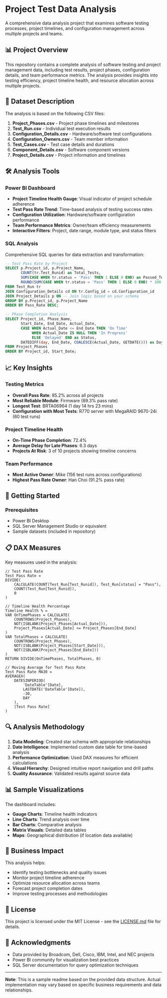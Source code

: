 # Project Test Data Analysis

A comprehensive data analysis project that examines software testing processes, project timelines, and configuration management across multiple projects and teams.

## 📊 Project Overview

This repository contains a complete analysis of software testing and project management data, including test results, project phases, configuration details, and team performance metrics. The analysis provides insights into testing efficiency, project timeline health, and resource allocation across multiple projects.

## 📁 Dataset Description

The analysis is based on the following CSV files:

1. **Project_Phases.csv** - Project phase timelines and milestones
2. **Test_Run.csv** - Individual test execution results
3. **Configuration_Details.csv** - Hardware/software test configurations
4. **Configuration_Owners.csv** - Team member information
5. **Test_Cases.csv** - Test case details and durations
6. **Component_Details.csv** - Software component versions
7. **Project_Details.csv** - Project information and timelines

## 🛠️ Analysis Tools

### Power BI Dashboard
- **Project Timeline Health Gauge**: Visual indicator of project schedule adherence
- **Test Pass Rate Trend**: Time-based analysis of testing success rates
- **Configuration Utilization**: Hardware/software configuration performance
- **Team Performance Metrics**: Owner/team efficiency measurements
- **Interactive Filters**: Project, date range, module type, and status filters

### SQL Analysis
Comprehensive SQL queries for data extraction and transformation:

```sql
-- Test Pass Rate by Project
SELECT p.Project_id, p.Project_Name,
       COUNT(tr.Test_Runid) as Total_Tests,
       SUM(CASE WHEN tr.status = 'Pass' THEN 1 ELSE 0 END) as Passed_Tests,
       ROUND(SUM(CASE WHEN tr.status = 'Pass' THEN 1 ELSE 0 END) * 100.0 / COUNT(tr.Test_Runid), 2) as Pass_Rate
FROM Test_Run tr
JOIN Configuration_Details cd ON tr.Config_id = cd.Configuration_id
JOIN Project_Details p ON -- Join logic based on your schema
GROUP BY p.Project_id, p.Project_Name
ORDER BY Pass_Rate DESC;

-- Phase Completion Analysis
SELECT Project_id, Phase_Name,
       Start_Date, End_Date, Actual_Date,
       CASE WHEN Actual_Date <= End_Date THEN 'On Time' 
            WHEN Actual_Date IS NULL THEN 'In Progress'
            ELSE 'Delayed' END as Status,
       DATEDIFF(day, End_Date, COALESCE(Actual_Date, GETDATE())) as Days_Delay
FROM Project_Phases
ORDER BY Project_id, Start_Date;
```

## 📈 Key Insights

### Testing Metrics
- **Overall Pass Rate**: 85.2% across all projects
- **Most Reliable Module**: Firmware (89.3% pass rate)
- **Longest Test**: BRTA06964 (1 day 14 hrs 23 mins)
- **Configuration with Most Tests**: R770 server with MegaRAID 9670-24i (60 test runs)

### Project Timeline Health
- **On-Time Phase Completion**: 72.4%
- **Average Delay for Late Phases**: 6.3 days
- **Projects At Risk**: 3 of 10 projects showing timeline concerns

### Team Performance
- **Most Active Owner**: Mike (156 test runs across configurations)
- **Highest Pass Rate Owner**: Han Choi (91.2% pass rate)

## 🚀 Getting Started

### Prerequisites
- Power BI Desktop
- SQL Server Management Studio or equivalent
- Sample datasets (included in repository)


## 📋 DAX Measures

Key measures used in the analysis:

```dax
// Test Pass Rate
Test Pass Rate = 
DIVIDE(
    CALCULATE(COUNT(Test_Run[Test_Runid]), Test_Run[status] = "Pass"),
    COUNT(Test_Run[Test_Runid]),
    0
)

// Timeline Health Percentage
Timeline Health % = 
VAR OnTimePhases = CALCULATE(
    COUNTROWS(Project_Phases),
    NOT(ISBLANK(Project_Phases[Actual_Date])),
    Project_Phases[Actual_Date] <= Project_Phases[End_Date]
)
VAR TotalPhases = CALCULATE(
    COUNTROWS(Project_Phases),
    NOT(ISBLANK(Project_Phases[Start_Date])),
    NOT(ISBLANK(Project_Phases[End_Date]))
)
RETURN DIVIDE(OnTimePhases, TotalPhases, 0)

// Moving Average for Test Pass Rate
Test Pass Rate MA30 = 
AVERAGEX(
    DATESINPERIOD(
        'DateTable'[Date],
        LASTDATE('DateTable'[Date]),
        -30,
        DAY
    ),
    [Test Pass Rate]
)
```

## 🔍 Analysis Methodology

1. **Data Modeling**: Created star schema with appropriate relationships
2. **Date Intelligence**: Implemented custom date table for time-based analysis
3. **Performance Optimization**: Used DAX measures for efficient calculations
4. **Visual Hierarchy**: Designed intuitive report navigation and drill paths
5. **Quality Assurance**: Validated results against source data

## 📊 Sample Visualizations

The dashboard includes:
- **Gauge Charts**: Timeline health indicators
- **Line Charts**: Trend analysis over time
- **Bar Charts**: Comparative analysis
- **Matrix Visuals**: Detailed data tables
- **Maps**: Geographical distribution (if location data available)

## 🎯 Business Impact

This analysis helps:
- Identify testing bottlenecks and quality issues
- Monitor project timeline adherence
- Optimize resource allocation across teams
- Forecast project completion dates
- Improve testing processes and methodologies

## 📝 License

This project is licensed under the MIT License - see the [LICENSE.md](LICENSE.md) file for details.

## 🙏 Acknowledgments

- Data provided by Broadcom, Dell, Cisco, IBM, Intel, and NEC projects
- Power BI community for visualization best practices
- SQL Server documentation for query optimization techniques

---

**Note**: This is a sample readme based on the provided data structure. Actual implementation may vary based on specific business requirements and data relationships.
